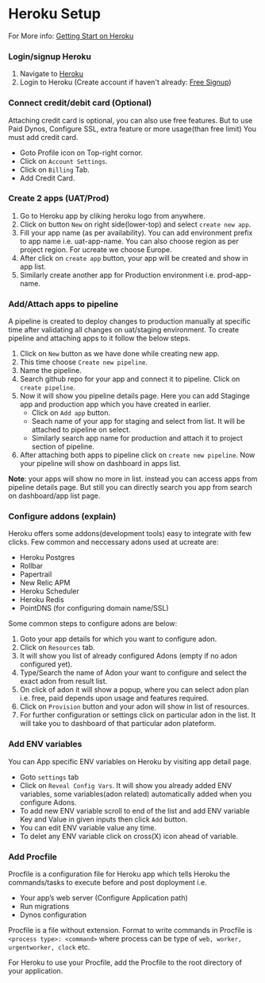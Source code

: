 # Heroku Setup
For More info: [Getting Start on Heroku](https://devcenter.heroku.com/articles/getting-started-with-php)

### Login/signup Heroku
1. Navigate to [Heroku](https://www.heroku.com/)
2. Login to Heroku (Create account if haven't already: [Free Signup](https://signup.heroku.com/))

### Connect credit/debit card (Optional)
 Attaching credit card is optional, you can also use free features. But to use Paid Dynos, Configure SSL, extra feature or more usage(than free limit) You must add credit card.

* Goto Profile icon on Top-right cornor.
* Click on `Account Settings`.
* Click on `Billing` Tab.
* Add Credit Card.

### Create 2 apps (UAT/Prod)
1. Go to Heroku app by cliking heroku logo from anywhere.
2. Click on button `New` on right side(lower-top) and select `create new app`.
3. Fill your app name (as per availability). You can add environment prefix to app name i.e. uat-app-name.
You can also choose region as per project region. For ucreate we choose Europe.
4. After click on `create app` button, your app will be created and show in app list.
5. Similarly create another app for Production environment i.e. prod-app-name.

### Add/Attach apps to pipeline
A pipeline is created to deploy changes to production manually at specific time after validating all changes on uat/staging environment.
To create pipeline and attaching apps to it follow the below steps.

1. Click on `New` button as we have done while creating new app.
2. This time choose `Create new pipeline`.
3. Name the pipeline.
4. Search github repo for your app and connect it to pipeline. Click on `create pipeline`.
5. Now it will show you pipeline details page. Here you can add Staginge app and production app which you have created in earlier.
    * Click on `Add app` button.
    * Seach name of your app for staging and select from list. It will be attached to pipeline on select.
    * Similarly search app name for production and attach it to project section of pipeline.
6. After attaching both apps to pipeline click on `create new pipeline`.
Now your pipeline will show on dashboard in apps list.

**Note**: your apps will show no more in list. instead you can access apps from pipeline details page. But still you can directly search you app from search on dashboard/app list page.

### Configure addons (explain)
Heroku offers some addons(development tools) easy to integrate with few clicks.
Few common and neccessary adons used at ucreate are:

* Heroku Postgres
* Rollbar
* Papertrail
* New Relic APM
* Heroku Scheduler
* Heroku Redis
* PointDNS (for configuring domain name/SSL)

Some common steps to configure adons are below:

1. Goto your app details for which you want to configure adon.
2. Click on `Resources` tab.
3. It will show you list of already configured Adons (empty if no adon configured yet).
4. Type/Search the name of Adon your want to configure and select the exact adon from result list.
5. On click of adon it will show a popup, where you can select adon plan i.e. free, paid depends upon usage and features required.
6. Click on `Provision` button and your adon will show in list of resources.
7. For further configuration or settings click on particular adon in the list. It will take you to dashboard of that particular adon plateform.

### Add ENV variables
You can App specific ENV variables on Heroku by visiting app detail page.

* Goto `settings` tab
* Click on `Reveal Config Vars`. It will show you already added ENV variables, some variables(adon related) automatically added when you configure Adons.
* To add new ENV variable scroll to end of the list and add ENV variable Key and Value in given inputs then click `Add` button.
* You can edit ENV variable value any time.
* To delet any ENV variable click on cross(X) icon ahead of variable.

### Add Procfile
Procfile is a configuration file for Heroku app which tells Heroku the commands/tasks to execute before and post doployment i.e. 

- Your app’s web server (Configure Application path)
- Run migrations
- Dynos configuration

Procfile is a file without extension.
Format to write commands in Procfile is `<process type>: <command>`
    where process can be type of `web, worker, urgentworker, clock` etc.

For Heroku to use your Procfile, add the Procfile to the root directory of your application.


